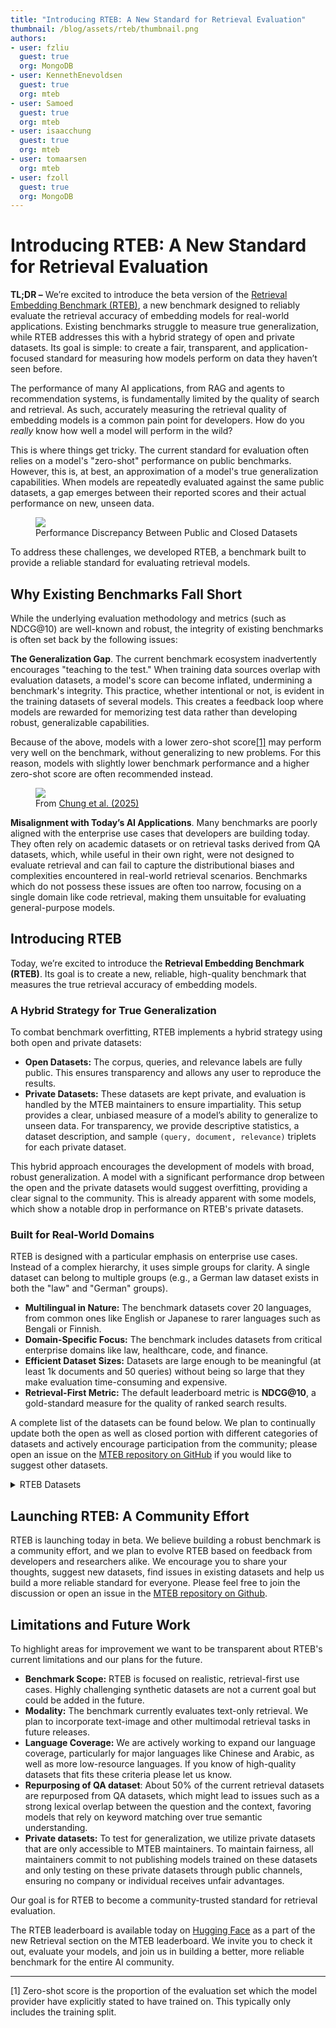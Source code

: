 ```yaml
---
title: "Introducing RTEB: A New Standard for Retrieval Evaluation"
thumbnail: /blog/assets/rteb/thumbnail.png
authors:
- user: fzliu
  guest: true
  org: MongoDB
- user: KennethEnevoldsen
  guest: true
  org: mteb
- user: Samoed
  guest: true
  org: mteb
- user: isaacchung
  guest: true
  org: mteb
- user: tomaarsen
  org: mteb
- user: fzoll
  guest: true
  org: MongoDB
---
```


# Introducing RTEB: A New Standard for Retrieval Evaluation

**TL;DR –** We’re excited to introduce the beta version of the [Retrieval Embedding Benchmark (RTEB)](https://huggingface.co/spaces/mteb/leaderboard?benchmark_name=RTEB%28beta%29), a new benchmark designed to reliably evaluate the retrieval accuracy of embedding models for real-world applications. Existing benchmarks struggle to measure true generalization, while RTEB addresses this with a hybrid strategy of open and private datasets. Its goal is simple: to create a fair, transparent, and application-focused standard for measuring how models perform on data they haven’t seen before.

The performance of many AI applications, from RAG and agents to recommendation systems, is fundamentally limited by the quality of search and retrieval. As such, accurately measuring the retrieval quality of embedding models is a common pain point for developers. How do you *really* know how well a model will perform in the wild?

This is where things get tricky. The current standard for evaluation often relies on a model's "zero-shot" performance on public benchmarks. However, this is, at best, an approximation of a model's true generalization capabilities. When models are repeatedly evaluated against the same public datasets, a gap emerges between their reported scores and their actual performance on new, unseen data.

<figure class="image text-center" id="figure1">
  <img src="https://huggingface.co/datasets/huggingface/documentation-images/resolve/main/blog/rteb/rteb-public-vs-closed.png">
  <figcaption>Performance Discrepancy Between Public and Closed Datasets</figcaption>
</figure>

To address these challenges, we developed RTEB, a benchmark built to provide a reliable standard for evaluating retrieval models.

## Why Existing Benchmarks Fall Short

While the underlying evaluation methodology and metrics (such as NDCG@10) are well-known and robust, the integrity of existing benchmarks is often set back by the following issues:

**The Generalization Gap**. The current benchmark ecosystem inadvertently encourages "teaching to the test." When training data sources overlap with evaluation datasets, a model's score can become inflated, undermining a benchmark's integrity. This practice, whether intentional or not, is evident in the training datasets of several models. This creates a feedback loop where models are rewarded for memorizing test data rather than developing robust, generalizable capabilities.

Because of the above, models with a lower zero-shot score<a href="#footnote-1">[1]</a> may perform very well on the benchmark, without generalizing to new problems. For this reason, models with slightly lower benchmark performance and a higher zero-shot score are often recommended instead.

<figure class="image text-center" id="figure2">
  <img src="https://huggingface.co/datasets/huggingface/documentation-images/resolve/main/blog/rteb/mteb-zero-shot-models.png">
  <figcaption>From <a href="https://arxiv.org/abs/2506.21182">Chung et al. (2025)</a></figcaption>
</figure>

**Misalignment with Today’s AI Applications**. Many benchmarks are poorly aligned with the enterprise use cases that developers are building today. They often rely on academic datasets or on retrieval tasks derived from QA datasets, which, while useful in their own right, were not designed to evaluate retrieval and can fail to capture the distributional biases and complexities encountered in real-world retrieval scenarios. Benchmarks which do not possess these issues are often too narrow, focusing on a single domain like code retrieval, making them unsuitable for evaluating general-purpose models.

## Introducing RTEB

Today, we’re excited to introduce the **Retrieval Embedding Benchmark (RTEB)**. Its goal is to create a new, reliable, high-quality benchmark that measures the true retrieval accuracy of embedding models.

### A Hybrid Strategy for True Generalization

To combat benchmark overfitting, RTEB implements a hybrid strategy using both open and private datasets:

* **Open Datasets:** The corpus, queries, and relevance labels are fully public. This ensures transparency and allows any user to reproduce the results.
* **Private Datasets:** These datasets are kept private, and evaluation is handled by the MTEB maintainers to ensure impartiality. This setup provides a clear, unbiased measure of a model’s ability to generalize to unseen data. For transparency, we provide descriptive statistics, a dataset description, and sample `(query, document, relevance)` triplets for each private dataset.

This hybrid approach encourages the development of models with broad, robust generalization. A model with a significant performance drop between the open and the private datasets would suggest overfitting, providing a clear signal to the community. This is already apparent with some models, which show a notable drop in performance on RTEB's private datasets.

### Built for Real-World Domains

RTEB is designed with a particular emphasis on enterprise use cases. Instead of a complex hierarchy, it uses simple groups for clarity. A single dataset can belong to multiple groups (e.g., a German law dataset exists in both the "law" and "German" groups).

* **Multilingual in Nature:** The benchmark datasets cover 20 languages, from common ones like English or Japanese to rarer languages such as Bengali or Finnish.
* **Domain-Specific Focus:** The benchmark includes datasets from critical enterprise domains like law, healthcare, code, and finance.
* **Efficient Dataset Sizes:** Datasets are large enough to be meaningful (at least 1k documents and 50 queries) without being so large that they make evaluation time-consuming and expensive.
* **Retrieval-First Metric:** The default leaderboard metric is **NDCG@10**, a gold-standard measure for the quality of ranked search results.

A complete list of the datasets can be found below. We plan to continually update both the open as well as closed portion with different categories of datasets and actively encourage participation from the community; please open an issue on the [MTEB repository on GitHub](https://github.com/embeddings-benchmark/mteb/issues) if you would like to suggest other datasets.


<details>
  <summary>RTEB Datasets</summary>

#### Open

| Dataset | Dataset Groups | Open/Closed | Dataset URL | Repurposed from QA | Description and Reason for Inclusion |
| :--- | :--- | :--- | :--- | :--- | :--- |
| AILACasedocs | english, legal | Open | https://huggingface.co/datasets/mteb/AILA_casedocs | No | This dataset comprises approximately 3,000 Supreme Court of India case documents and is designed to evaluae the retrieval of relevant prior cases for given legal situations. It includes 50 queries, each outlining a specific scenario. We include this dataset in the benchmark because the documents are reasonably challenging, the queries are non-synthetic, and the labels are of high quality. |
| AILAStatutes | english, legal | Open | https://huggingface.co/datasets/mteb/AILA_statutes | No | The dataset comprises descriptions of 197 Supreme Court of India statutes, designed to facilitate the retrieval of relevant prior statutes for given legal situations. It includes 50 queries, each outlining a specific scenario. We include this dataset in the benchmark because the documents are reasonably challenging, the queries are non-synthetic, and the labels are of high quality. |
| LegalSummarization | english, legal | Open | https://huggingface.co/datasets/mteb/legal_summarization | No | The dataset comprises 446 pairs of legal text excerpts and their corresponding plain English summaries, sourced from reputable websites dedicated to clarifying legal documents. The summaries have been manually reviewed for quality, ensuring that the data is clean and suitable for evaluating legal retrieval. |
| LegalQuAD | german, legal | Open | https://huggingface.co/datasets/mteb/LegalQuAD | No | The corpus consists of 200 real-world legal documents and the query set consists of 200 questions pertaining to legal documents. |
| FinanceBench | english, finance | Open | https://huggingface.co/datasets/virattt/financebench | Yes | The FinanceBench dataset is derived from the PatronusAI/financebench-test dataset, containing only the PASS examples processed into a clean format for question-answering tasks in the financial domain. FinanceBench-rtl has been repurposed for retrieval. |
| HC3Finance | english, finance | Open | https://huggingface.co/datasets/Hello-SimpleAI/HC3 | No | The HC3 dataset comprises tens of thousands of comparison responses from both human experts and ChatGPT across various domains, including open-domain, financial, medical, legal, and psychological areas. The data collection process involved sourcing publicly available question-answering datasets and wiki texts, ensuring that the human answers were either expert-provided or high-quality user responses, thereby minimizing mislabeling and enhancing the dataset's reliability. |
| FinQA | english, finance | Open | https://huggingface.co/datasets/ibm/finqa | Yes | FinQA is a large-scale dataset with 2.8k financial reports for 8k Q&A pairs to study numerical reasoning with structured and unstructured evidence. |
| HumanEval | code | Open | https://huggingface.co/datasets/openai/openai_humaneval | Yes | The HumanEval dataset released by OpenAI includes 164 programming problems with a handwritten function signature, docstring, body, and several unit tests for each problem. The dataset was handcrafted by engineers and researchers at OpenAI. |
| MBPP | code | Open | https://huggingface.co/datasets/google-research-datasets/mbpp | Yes | The MBPP dataset consists of around 1,000 crowd-sourced Python programming problems, designed to be solvable by entry level programmers, covering programming fundamentals, standard library functionality, and so on. Each problem consists of a task description, code solution and 3 automated test cases. As described in the paper, a subset of the data has been hand-verified by the dataset authors to ensure quality. |
| MIRACLHardNegatives | | Open | https://huggingface.co/datasets/mteb/miracl-hard-negatives | No | MIRACL (Multilingual Information Retrieval Across a Continuum of Languages) is a multilingual retrieval dataset that focuses on search across 18 different languages. The hard negative version has been created by pooling the 250 top documents per query from BM25, e5-multilingual-large and e5-mistral-instruct. |
| APPS | code, english | Open | https://huggingface.co/datasets/codeparrot/apps | Yes | APPS is a benchmark for code generation with 10000 problems. It can be used to evaluate the ability of language models to generate code from natural language specifications. To create the APPS dataset, the authors manually curated problems from open-access sites where programmers share problems with each other, including Codewars, AtCoder, Kattis, and Codeforces. |
| DS1000 | code, english | Open | https://huggingface.co/datasets/xlangai/DS-1000 | Yes | DS-1000 is a code generation benchmark with a thousand data science problems spanning seven Python libraries, such as NumPy and Pandas. It employs multi-criteria evaluation metrics, including functional correctness and surface-form constraints, resulting in a high-quality dataset with only 1.8% incorrect solutions among accepted Codex-002 predictions. |
| WikiSQL | code, english | Open | https://huggingface.co/datasets/Salesforce/wikisql | Yes | WikiSQL is a dataset comprising 80,654 hand-annotated examples of natural language questions and corresponding SQL queries across 24,241 tables from Wikipedia. |
| ChatDoctor_HealthCareMagic | english, healthcare | Open | https://huggingface.co/datasets/lavita/ChatDoctor-HealthCareMagic-100k | No | The ChatDoctor-HealthCareMagic-100k dataset comprises 112,000 real-world medical question-and-answer pairs, providing a substantial and diverse collection of authentic medical dialogues. There is a slight risk to this dataset since there are grammatical inconsistencies in many of the questions and answers, but this can potentially help separate strong healthcare retrieval models from weak ones. |
| HC3 Medicine | english, healthcare | Open | https://huggingface.co/datasets/Hello-SimpleAI/HC3 | No | The HC3 dataset comprises tens of thousands of comparison responses from both human experts and ChatGPT across various domains, including open-domain, financial, medical, legal, and psychological areas. The data collection process involved sourcing publicly available question-answering datasets and wiki texts, ensuring that the human answers were either expert-provided or high-quality user responses, thereby minimizing mislabeling and enhancing the dataset's reliability. |
| HC3 French OOD | french, healthcare | Open | https://huggingface.co/datasets/almanach/hc3_french_ood | No | The HC3 dataset comprises tens of thousands of comparison responses from both human experts and ChatGPT across various domains, including open-domain, financial, medical, legal, and psychological areas. The data collection process involved sourcing publicly available question-answering datasets and wiki texts, ensuring that the human answers were either expert-provided or high-quality user responses, thereby minimizing mislabeling and enhancing the dataset's reliability. |
| JaQuAD | japanese | Open | https://huggingface.co/datasets/SkelterLabsInc/JaQuAD | Yes | The JaQuAD dataset comprises 39,696 human-annotated question-answer pairs based on Japanese Wikipedia articles, with 88.7% of the contexts sourced from curated high-quality articles. |
| Cure | english, healthcare | Open | https://huggingface.co/datasets/clinia/CUREv1 | No | |
| TripClick | english, healthcare | Open | https://huggingface.co/datasets/irds/tripclick | No | |
| FreshStack | english | Open | https://huggingface.co/papers/2504.13128 | No | |

#### Closed

| Dataset | Dataset Groups | Open/Closed | Dataset URL | Comments | Repurposed from QA | Description and Reason for Inclusion |
| :--- | :--- | :--- | :--- | :--- | :--- | :--- |
| _GermanLegal1 | german, legal | Closed | | Yes | | This dataset is derived from real-world judicial decisions and employs a combination of legal citation matching and BM25 similarity. The BM25 baseline poses a slight risk as it biases the data outside of citation matching. A subset of the dataset was manually verified to ensure correctness and quality. |
| _JapaneseLegal1 | japanese, legal | Closed | | No | | This dataset comprises 8.75K deduplicated law records retrieved from the official Japanese government website e-Gov, ensuring authoritative and accurate content. Record titles are used as queries, while record bodies are used as documents. |
| _FrenchLegal1 | french, legal | Closed | | No | | This dataset comprises case laws from the French court \"Conseil d'Etat,\" systematically extracted from the OPENDATA/JADE repository, focusing on tax-related cases. Queries are the title of each document, ensuring that the labels are clean. |
| _EnglishFinance1 | english, finance | Closed | | Yes | | This retrieval dataset has been repurposed for retrieval from TAT-QA, a large-scale QA dataset using tabular and textual content. |
| _EnglishFinance4 | english, finance | Closed | | No | | This dataset is a combination of Stanford's Alpaca and FiQA with another 1.3k pairs custom generated using GPT3.5, and then further cleaned to ensure that the data quality is high. |
| _EnglishFinance2 | english, finance | Closed | | Yes | | This dataset is a finance-domain dataset that is composed of questions for each conversation turn based on simulated conversation flow. The curation is done by expert annotators, ensuring a reasonably high data quality. The questions are repurposed as queries, while the conversation block is repurposed as documents for retrieval. |
| _EnglishFinance3 | english, finance | Closed | | Yes | | This dataset is a collection of question-answer pairs curated to address various aspects of personal finance. |
| _Code1 | code | Closed | | No | | We extracted functions from GIthub repos. With syntactic parsing, doc strings and function signature are obtained from the functions. Only functions with docstrings are kept. Doc strings are used as queries, with function signature (which includes function name and argument names) removed to making the task harder. Each language is a subset with separate corpus. |
| _JapaneseCode1 | code, japanese | Closed | | No | | This is a subset of the CoNaLa challenge with Japanese questions. |
| _EnglishHealthcare1 | english, healthcare | Closed | | Yes | | This dataset comprises 2,019 question-answer pairs annotated by 15 experts, each holding at least a Master's degree in biomedical sciences. A medical doctor led the annotation team, verifying each question-answer pair to ensure data quality. |
| _GermanHealthcare1 | german, healthcare | Closed | | No | | This dataset comprises of 465 German-language medical dialogues between patients and healthcare assistants, each entry containing detailed patient descriptions and corresponding professional responses. We have manually verified a subset of the dataset for accuracy and data quality. |
| _German1 | german | Closed | | No | | This dataset is a dialogue summarization dataset derived from multiple public corpora, which have cleaned and preprocessed into a unified format. Each dialogue has been manually summarized and labeled with topics by annotators, ensuring high-quality and clean data. Dialog summaries are used as queries, while full dialogues are used as documents. |
| _French1 | french | Closed | | Yes | | This dataset comprises over 4118 French trivia question-answer pairs, each accompanied by relevant Wikipedia context. We have manually verified a subset of the dataset for accuracy and data quality. |

</details>

## Launching RTEB: A Community Effort

RTEB is launching today in beta. We believe building a robust benchmark is a community effort, and we plan to evolve RTEB based on feedback from developers and researchers alike. We encourage you to share your thoughts, suggest new datasets, find issues in existing datasets and help us build a more reliable standard for everyone. Please feel free to join the discussion or open an issue in the [MTEB repository on Github](https://github.com/embeddings-benchmark/mteb).

## Limitations and Future Work

To highlight areas for improvement we want to be transparent about RTEB's current limitations and our plans for the future.

* **Benchmark Scope:** RTEB is focused on realistic, retrieval-first use cases. Highly challenging synthetic datasets are not a current goal but could be added in the future.
* **Modality:** The benchmark currently evaluates text-only retrieval. We plan to incorporate text-image and other multimodal retrieval tasks in future releases.
* **Language Coverage:** We are actively working to expand our language coverage, particularly for major languages like Chinese and Arabic, as well as more low-resource languages. If you know of high-quality datasets that fits these criteria please let us know.
* **Repurposing of QA dataset**: About 50% of the current retrieval datasets are repurposed from QA datasets, which might lead to issues such as a strong lexical overlap between the question and the context, favoring models that rely on keyword matching over true semantic understanding.
* **Private datasets:** To test for generalization, we utilize private datasets that are only accessible to MTEB maintainers. To maintain fairness, all maintainers commit to not publishing models trained on these datasets and only testing on these private datasets through public channels, ensuring no company or individual receives unfair advantages.

Our goal is for RTEB to become a community-trusted standard for retrieval evaluation.

The RTEB leaderboard is available today on [Hugging Face](https://huggingface.co/spaces/mteb/leaderboard?benchmark_name=RTEB%28beta%29) as a part of the new Retrieval section on the MTEB leaderboard. We invite you to check it out, evaluate your models, and join us in building a better, more reliable benchmark for the entire AI community.

---

<span id="footnote-1">[1] Zero-shot score is the proportion of the evaluation set which the model provider have explicitly stated to have trained on. This typically only includes the training split.</span>
